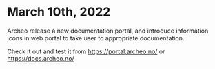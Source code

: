 # March 10th, 2022

Archeo release a new documentation portal, and introduce information icons in web portal to take user to appropriate documentation.

Check it out and test it from <https://portal.archeo.no/> or <https://docs.archeo.no/>